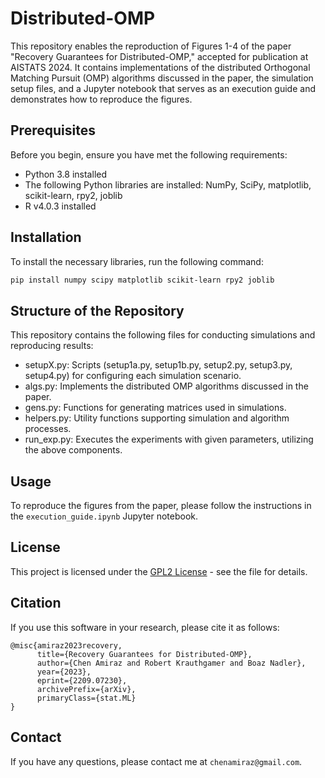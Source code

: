 # Distributed-OMP

This repository enables the reproduction of Figures 1-4 of the paper "Recovery Guarantees for Distributed-OMP," accepted for publication at AISTATS 2024. It contains implementations of the distributed Orthogonal Matching Pursuit (OMP) algorithms discussed in the paper, the simulation setup files, and a Jupyter notebook that serves as an execution guide and demonstrates how to reproduce the figures.

## Prerequisites

Before you begin, ensure you have met the following requirements:
- Python 3.8 installed
- The following Python libraries are installed: NumPy, SciPy, matplotlib, scikit-learn, rpy2, joblib
- R v4.0.3 installed

## Installation

To install the necessary libraries, run the following command:

```bash
pip install numpy scipy matplotlib scikit-learn rpy2 joblib
```


## Structure of the Repository
This repository contains the following files for conducting simulations and reproducing results:

- setupX.py: Scripts (setup1a.py, setup1b.py, setup2.py, setup3.py, setup4.py) for configuring each simulation scenario.
- algs.py: Implements the distributed OMP algorithms discussed in the paper.
- gens.py: Functions for generating matrices used in simulations.
- helpers.py: Utility functions supporting simulation and algorithm processes.
- run_exp.py: Executes the experiments with given parameters, utilizing the above components.

## Usage

To reproduce the figures from the paper, please follow the instructions in the `execution_guide.ipynb` Jupyter notebook.

## License

This project is licensed under the [GPL2 License](LICENSE.md) - see the file for details.

## Citation

If you use this software in your research, please cite it as follows:

```
@misc{amiraz2023recovery,
      title={Recovery Guarantees for Distributed-OMP}, 
      author={Chen Amiraz and Robert Krauthgamer and Boaz Nadler},
      year={2023},
      eprint={2209.07230},
      archivePrefix={arXiv},
      primaryClass={stat.ML}
}
```

## Contact

If you have any questions, please contact me at `chenamiraz@gmail.com`.
